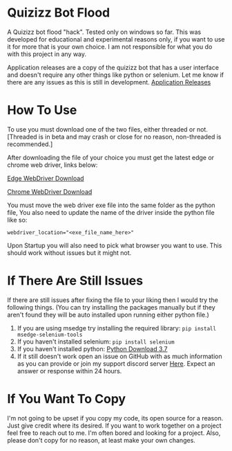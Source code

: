 # Quizizz Bot Flood
A Quizizz bot flood "hack". Tested only on windows so far. This was developed for educational and experimental reasons only, if you want to use it for more that is your own choice. I am not responsible for what you do with this project in any way.

Application releases are a copy of the quizizz bot that has a user interface and doesn't require any other things like python or selenium. Let me know if there are any issues as this is still in development.
[Application Releases](https://github.com/kgsensei/Quizizz-Bot-Flood/releases)

# How To Use
To use you must download one of the two files, either threaded or not.
[Threaded is in beta and may crash or close for no reason, non-threaded is recommended.]


After downloading the file of your choice you must get the latest edge or chrome web driver, links below:

[Edge WebDriver Download](https://developer.microsoft.com/en-us/microsoft-edge/tools/webdriver/)

[Chrome WebDriver Download](https://sites.google.com/a/chromium.org/chromedriver/downloads)

You must move the web driver exe file into the same folder as the python file, You also need to update the name of the driver inside the python file like so:
```
webdriver_location="<exe_file_name_here>"
```

Upon Startup you will also need to pick what browser you want to use. This should work without issues but it might not.

# If There Are Still Issues
If there are still issues after fixing the file to your liking then I would try the following things. (You can try installing the packages manually but if they aren't found they will be auto installed upon running either python file.)

1. If you are using msedge try installing the required library: `pip install msedge-selenium-tools`
2. If you haven't installed selenium: `pip install selenium`
3. If you haven't installed python: [Python Download 3.7](https://www.python.org/downloads/release/python-379/)
4. If it still doesn't work open an issue on GitHub with as much information as you can provide or join my support discord server [Here](https://discord.gg/RnbxGu6jYt). Expect an answer or response within 24 hours.

# If You Want To Copy
I'm not going to be upset if you copy my code, its open source for a reason. Just give credit where its desired. If you want to work together on a project feel free to reach out to me. I'm often bored and looking for a project. Also, please don't copy for no reason, at least make your own changes.
